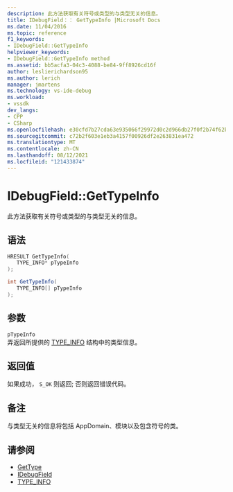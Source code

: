 ```yaml
---
description: 此方法获取有关符号或类型的与类型无关的信息。
title: IDebugField：： GetTypeInfo |Microsoft Docs
ms.date: 11/04/2016
ms.topic: reference
f1_keywords:
- IDebugField::GetTypeInfo
helpviewer_keywords:
- IDebugField::GetTypeInfo method
ms.assetid: bb5acfa3-04c3-4088-be84-9ff8926cd16f
author: leslierichardson95
ms.author: lerich
manager: jmartens
ms.technology: vs-ide-debug
ms.workload:
- vssdk
dev_langs:
- CPP
- CSharp
ms.openlocfilehash: e30cfd7b27cda63e935066f29972d0c2d966db27f0f2b74f62b5a36c472cd604
ms.sourcegitcommit: c72b2f603e1eb3a4157f00926df2e263831ea472
ms.translationtype: MT
ms.contentlocale: zh-CN
ms.lasthandoff: 08/12/2021
ms.locfileid: "121433874"
---
```

# <a name="idebugfieldgettypeinfo"></a>IDebugField::GetTypeInfo
此方法获取有关符号或类型的与类型无关的信息。

## <a name="syntax"></a>语法

```cpp
HRESULT GetTypeInfo( 
   TYPE_INFO* pTypeInfo
);
```

```csharp
int GetTypeInfo(
   TYPE_INFO[] pTypeInfo
);
```

## <a name="parameters"></a>参数
`pTypeInfo`\
弄返回所提供的 [TYPE_INFO](../../../extensibility/debugger/reference/type-info.md) 结构中的类型信息。

## <a name="return-value"></a>返回值
 如果成功， `S_OK` 则返回; 否则返回错误代码。

## <a name="remarks"></a>备注
 与类型无关的信息将包括 AppDomain、模块以及包含符号的类。

## <a name="see-also"></a>请参阅
- [GetType](../../../extensibility/debugger/reference/idebugfield-gettype.md)
- [IDebugField](../../../extensibility/debugger/reference/idebugfield.md)
- [TYPE_INFO](../../../extensibility/debugger/reference/type-info.md)

